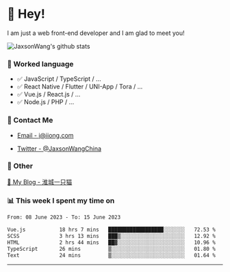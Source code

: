 # 👋 Hey!

I am just a web front-end developer and I am glad to meet you!

![JaxsonWang's github stats](https://github-readme-stats.vercel.app/api?username=JaxsonWang&&show_icons=true&&title_color=1abc9c&&icon_color=1abc9c)


### 📝 Worked language

- ✅ JavaScript / TypeScript / ...
- ✅ React Native / Flutter / UNI-App / Tora / ...
- ✅ Vue.js / React.js / ...
- ✅ Node.js / PHP / ...

### 📮 Contact Me

- [Email - i@iiong.com](mailto:i@iiong.com)

- [Twitter - @JaxsonWangChina](https://twitter.com/JaxsonWangChina)

### 🤪 Other

[📌 My Blog - 淮城一只猫](https://iiong.com)

### 📊 This week I spent my time on

<!--START_SECTION:waka-->

```txt
From: 08 June 2023 - To: 15 June 2023

Vue.js           18 hrs 7 mins   ██████████████████░░░░░░░   72.53 %
SCSS             3 hrs 13 mins   ███▒░░░░░░░░░░░░░░░░░░░░░   12.92 %
HTML             2 hrs 44 mins   ██▓░░░░░░░░░░░░░░░░░░░░░░   10.96 %
TypeScript       26 mins         ▒░░░░░░░░░░░░░░░░░░░░░░░░   01.80 %
Text             24 mins         ▒░░░░░░░░░░░░░░░░░░░░░░░░   01.64 %
```

<!--END_SECTION:waka-->

---
